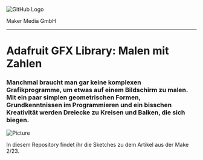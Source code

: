 ![GitHub Logo](http://www.heise.de/make/icons/make_logo.png)

Maker Media GmbH
*** 

# Adafruit GFX Library: Malen mit Zahlen

### Manchmal braucht man gar keine komplexen Grafikprogramme, um etwas auf einem Bildschirm zu malen. Mit ein paar simplen geometrischen Formen, Grundkenntnissen im Programmieren und ein bisschen Kreativität werden Dreiecke zu Kreisen und Balken, die sich biegen.

![Picture](https://github.com/MakeMagazinDE/Posteule/blob/main/adafruit_gfx_banner.png)

In diesem Repository findet ihr die Sketches zu dem Artikel aus der Make 2/23.
